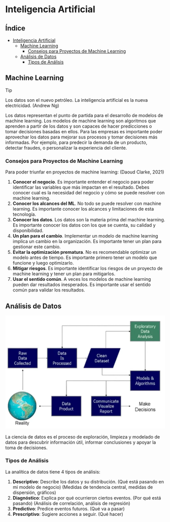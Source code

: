 # Inteligencia Artificial

## Índice
- [Inteligencia Artificial](#inteligencia-artificial)
  - [Machine Learning](#machine-learning)
    - [Consejos para Proyectos de Machine Learning](#consejos-para-proyectos-de-machine-learning)
  - [Análisis de Datos](#análisis-de-datos)
    - [Tipos de Análisis](#tipos-de-análisis)

## Machine Learning

> [!TIP]
> Los datos son el nuevo petróleo. La inteligencia artificial es la nueva electricidad. (Andrew Ng)

Los datos representan el punto de partida para el desarrollo de modelos de machine learning. Los modelos de machine learning son algoritmos que aprenden a partir de los datos y son capaces de hacer predicciones o tomar decisiones basadas en ellos. Para las empresas es importante poder aprovechar los datos para mejorar sus procesos y tomar decisiones más informadas. Por ejemplo, para predecir la demanda de un producto, detectar fraudes, o personalizar la experiencia del cliente.

### Consejos para Proyectos de Machine Learning

Para poder triunfar en proyectos de machine learning: (Daoud Clarke, 2021)

1. **Conocer el negocio**. Es importante entender el negocio para poder identificar las variables que más impactan en el resultado. Debes conocer cual es la necesidad del negocio y cómo se puede resolver con machine learning.
2. **Conocer los alcances del ML**. No todo se puede resolver con machine learning. Es importante conocer los alcances y limitaciones de esta tecnología.
3. **Conocer los datos**. Los datos son la materia prima del machine learning. Es importante conocer los datos con los que se cuenta, su calidad y disponibilidad.
4. **Un plan para el cambio**. Implementar un modelo de machine learning implica un cambio en la organización. Es importante tener un plan para gestionar este cambio.
5. **Evitar la optimización prematura**. No es recomendable optimizar un modelo antes de tiempo. Es importante primero tener un modelo que funcione y luego optimizarlo.
6. **Mitigar riesgos**. Es importante identificar los riesgos de un proyecto de machine learning y tener un plan para mitigarlos.
7. **Usar el sentido común**. A veces los modelos de machine learning pueden dar resultados inesperados. Es importante usar el sentido común para validar los resultados.

## Análisis de Datos

![Data-Analysis](./images-readme/image1.png)

La ciencia de datos es el proceso de exploración, limpieza y modelado de datos para descubrir información útil, informar conclusiones y apoyar la toma de decisiones.

### Tipos de Análisis

La analítica de datos tiene 4 tipos de análisis:

1. **Descriptivo**: Describe los datos y su distribución. (Qué está pasando en mi modelo de negocio) (Medidas de tendencia central, medidas de dispersión, gráficos)
2. **Diagnóstico**: Explica por qué ocurrieron ciertos eventos. (Por qué está pasando) (Análisis de correlación, análisis de regresión)
3. **Predictivo**: Predice eventos futuros. (Qué va a pasar)
4. **Prescriptivo**: Sugiere acciones a seguir. (Qué hacer)